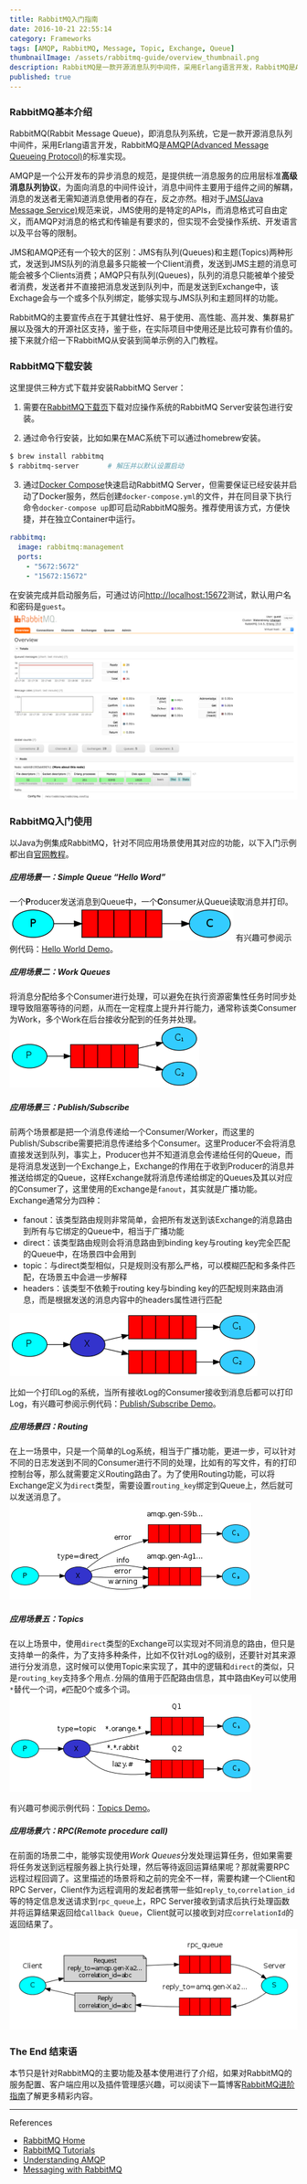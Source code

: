 ```yaml
---
title: RabbitMQ入门指南
date: 2016-10-21 22:55:14
category: Frameworks
tags: [AMQP, RabbitMQ, Message, Topic, Exchange, Queue]
thumbnailImage: /assets/rabbitmq-guide/overview_thumbnail.png
description: RabbitMQ是一款开源消息队列中间件，采用Erlang语言开发，RabbitMQ是AMQP的标准实现，在易用性、扩展性、高可用性等方面表现不错。
published: true
---
```


### RabbitMQ基本介绍
RabbitMQ(Rabbit Message Queue)，即消息队列系统，它是一款开源消息队列中间件，采用Erlang语言开发，RabbitMQ是[AMQP(Advanced Message Queueing Protocol)](https://spring.io/understanding/AMQP)的标准实现。

AMQP是一个公开发布的异步消息的规范，是提供统一消息服务的应用层标准**高级消息队列协议**，为面向消息的中间件设计，消息中间件主要用于组件之间的解耦，消息的发送者无需知道消息使用者的存在，反之亦然。相对于[JMS(Java Message Service)](https://en.wikipedia.org/wiki/Java_Message_Service)规范来说，JMS使用的是特定的APIs，而消息格式可自由定义，而AMQP对消息的格式和传输是有要求的，但实现不会受操作系统、开发语言以及平台等的限制。

JMS和AMQP还有一个较大的区别：JMS有队列(Queues)和主题(Topics)两种形式，发送到JMS队列的消息最多只能被一个Client消费，发送到JMS主题的消息可能会被多个Clients消费；AMQP只有队列(Queues)，队列的消息只能被单个接受者消费，发送者并不直接把消息发送到队列中，而是发送到Exchange中，该Exchage会与一个或多个队列绑定，能够实现与JMS队列和主题同样的功能。

RabbitMQ的主要宣传点在于其健壮性好、易于使用、高性能、高并发、集群易扩展以及强大的开源社区支持，鉴于些，在实际项目中使用还是比较可靠有价值的。接下来就介绍一下RabbitMQ从安装到简单示例的入门教程。

### RabbitMQ下载安装
这里提供三种方式下载并安装RabbitMQ Server：
1. 需要在[RabbitMQ下载页](https://www.rabbitmq.com/download.html)下载对应操作系统的RabbitMQ Server安装包进行安装。

2. 通过命令行安装，比如如果在MAC系统下可以通过homebrew安装。
``` bash
$ brew install rabbitmq
$ rabbitmq-server       # 解压并以默认设置启动
```

3. 通过[Docker Compose](https://docs.docker.com/compose/)快速启动RabbitMQ Server，但需要保证已经安装并启动了Docker服务，然后创建`docker-compose.yml`的文件，并在同目录下执行命令`docker-compose up`即可启动RabbitMQ服务。推荐使用该方式，方便快捷，并在独立Container中运行。
``` yml docker-compose.yml
rabbitmq:
  image: rabbitmq:management
  ports:
    - "5672:5672"
    - "15672:15672"
```

在安装完成并启动服务后，可通过访问[http://localhost:15672](http://localhost:15672)测试，默认用户名和密码是`guest`。
![](/assets/rabbitmq-guide/overview_totals.png)

### RabbitMQ入门使用

以Java为例集成RabbitMQ，针对不同应用场景使用其对应的功能，以下入门示例都出自[官网教程](http://www.rabbitmq.com/getstarted.html)。

##### 应用场景一：Simple Queue “Hello Word”
一个**P**roducer发送消息到Queue中，一个**C**onsumer从Queue读取消息并打印。
![](/assets/rabbitmq-guide/simple_queue.png)
有兴趣可参阅示例代码：[Hello World Demo](https://github.com/Waterstrong/spring-rabbitmq/tree/master/src/main/java/ws/demo/rabbitmq/message/helloWorld)。

##### 应用场景二：Work Queues
将消息分配给多个Consumer进行处理，可以避免在执行资源密集性任务时同步处理导致阻塞等待的问题，从而在一定程度上提升并行能力，通常称该类Consumer为Work，多个Work在后台接收分配到的任务并处理。
![](/assets/rabbitmq-guide/work_queues.png)

##### 应用场景三：Publish/Subscribe
前两个场景都是把一个消息传递给一个Consumer/Worker，而这里的Publish/Subscribe需要把消息传递给多个Consumer。这里Producer不会将消息直接发送到队列，事实上，Producer也并不知道消息会传递给任何的Queue，而是将消息发送到一个Exchange上，Exchange的作用在于收到Producer的消息并推送给绑定的Queue，这样Exchange就将消息传递给绑定的Queues及其以对应的Consumer了，这里使用的Exchange是`fanout`，其实就是广播功能。Exchange通常分为四种：
- fanout：该类型路由规则非常简单，会把所有发送到该Exchange的消息路由到所有与它绑定的Queue中，相当于广播功能
- direct：该类型路由规则会将消息路由到binding key与routing key完全匹配的Queue中，在场景四中会用到
- topic：与direct类型相似，只是规则没有那么严格，可以模糊匹配和多条件匹配，在场景五中会进一步解释
- headers：该类型不依赖于routing key与binding key的匹配规则来路由消息，而是根据发送的消息内容中的headers属性进行匹配

![](/assets/rabbitmq-guide/publish_subscribe.png)

比如一个打印Log的系统，当所有接收Log的Consumer接收到消息后都可以打印Log，有兴趣可参阅示例代码：[Publish/Subscribe Demo](https://github.com/Waterstrong/spring-rabbitmq/tree/master/src/main/java/ws/demo/rabbitmq/message/publishsubscribe)。

##### 应用场景四：Routing
在上一场景中，只是一个简单的Log系统，相当于广播功能，更进一步，可以针对不同的日志发送到不同的Consumer进行不同的处理，比如有的写文件，有的打印控制台等，那么就需要定义Routing路由了。为了使用Routing功能，可以将Exchange定义为`direct`类型，需要设置`routing_key`绑定到Queue上，然后就可以发送消息了。
![](/assets/rabbitmq-guide/routing.png)

##### 应用场景五：Topics
在以上场景中，使用`direct`类型的Exchange可以实现对不同消息的路由，但只是支持单一的条件，为了支持多种条件，比如不仅针对Log的级别，还要针对其来源进行分发消息，这时候可以使用Topic来实现了，其中的逻辑和`direct`的类似，只是`routing_key`支持多个用点`.`分隔的值用于匹配路由信息，其中路由Key可以使用`*`替代一个词，`#`匹配0个或多个词。
![](/assets/rabbitmq-guide/topics.png)

有兴趣可参阅示例代码：[Topics Demo](https://github.com/Waterstrong/spring-rabbitmq/tree/master/src/main/java/ws/demo/rabbitmq/message/topics)。

##### 应用场景六：RPC(Remote procedure call)
在前面的场景二中，能够实现使用*Work Queues*分发处理运算任务，但如果需要将任务发送到远程服务器上执行处理，然后等待返回运算结果呢？那就需要RPC远程过程回调了。这里描述的场景将和之前的完全不一样，需要构建一个Client和RPC Server，Client作为远程调用的发起者携带一些如`reply_to`,`correlation_id`等的特定信息发送请求到`rpc_queue`上，RPC Server接收到请求后执行处理函数并将运算结果返回给`Callback Queue`，Client就可以接收到对应`correlationId`的返回结果了。
![](/assets/rabbitmq-guide/rpc.png)


### The End 结束语
本节只是针对RabbitMQ的主要功能及基本使用进行了介绍，如果对RabbitMQ的服务配置、客户端应用以及插件管理感兴趣，可以阅读下一篇博客[RabbitMQ进阶指南](/rabbitmq-professional)了解更多精彩内容。

----
References

* [RabbitMQ Home](http://www.rabbitmq.com/)
* [RabbitMQ Tutorials](http://www.rabbitmq.com/getstarted.html)
* [Understanding AMQP](https://spring.io/understanding/AMQP)
* [Messaging with RabbitMQ](https://spring.io/guides/gs/messaging-rabbitmq/)